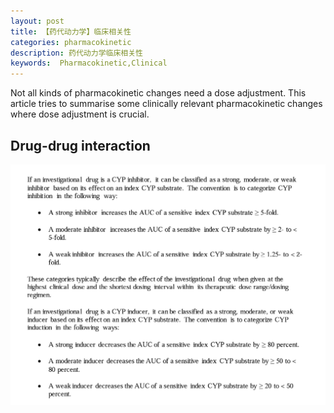 ```yaml
---
layout: post
title: 【药代动力学】临床相关性
categories: pharmacokinetic
description: 药代动力学临床相关性
keywords:  Pharmacokinetic,Clinical
---
```


Not all kinds of pharmacokinetic changes need a dose adjustment. This article tries to summarise some clinically relevant pharmacokinetic changes where dose adjustment is crucial.

## Drug-drug interaction

![](https://github.com/WenruiTan/Wr.github.io/blob/master/images/posts/pharmacokinetic/DDI%20CYP.png?raw=true)
